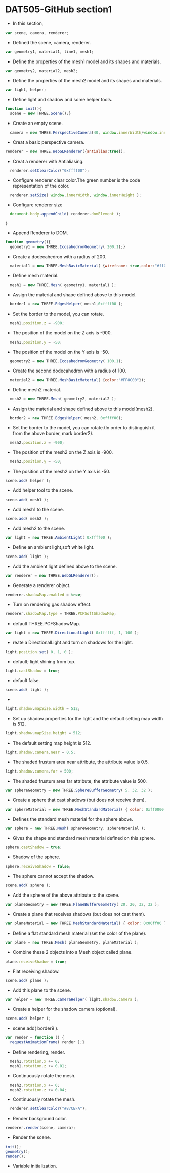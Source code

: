 # DAT505-GitHub section1 #

* In this section,    

```javascript
var scene, camera, renderer;
```
* Defined the scene, camera, renderer.

```javascript
var geometry1, material1, line1, mesh1;
```
* Define the properties of the mesh1 model and its shapes and materials.

```javascript
var geometry2, material2, mesh2;
```
* Define the properties of the mesh2 model and its shapes and materials.

```javascript
var light, helper;
```
* Define light and shadow and some helper tools.

```javascript
function init(){
  scene = new THREE.Scene();}
```
* Create an empty scene.

```javascript
  camera = new THREE.PerspectiveCamera(40, window.innerWidth/window.innerHeight, 300, 10000 );
```
* Creat a basic perspective camera.

```javascript
renderer = new THREE.WebGLRenderer({antialias:true});
```
* Creat a renderer with Antialiasing.

```javascript
  renderer.setClearColor("0xffff00");
```
* Configure renderer clear color.The green number is the code representation of the color.

```javascript
  renderer.setSize( window.innerWidth, window.innerHeight );
```
* Configure renderer size

```javascript
  document.body.appendChild( renderer.domElement );

}
```
* Append Renderer to DOM.

```javascript
function geometry(){
  geometry1 = new THREE.IcosahedronGeometry( 200,1);}
```
* Create a dodecahedron with a radius of 200.

```javascript
  material1 = new THREE.MeshBasicMaterial( {wireframe: true,color:"#ff0000"});
```
* Define mesh material.

```javascript
  mesh1 = new THREE.Mesh( geometry1, material1 );
```
* Assign the material and shape defined above to this model.

```javascript
  border1 = new THREE.EdgesHelper( mesh1,0xffff00 );
```
* Set the border to the model, you can rotate.

```javascript
  mesh1.position.z = -900;
```
* The position of the model on the Z axis is -900.

```javascript
  mesh1.position.y = -50;
```
* The position of the model on the Y axis is -50.

```javascript
  geometry2 = new THREE.IcosahedronGeometry( 100,1);
```
* Create the second dodecahedron with a radius of 100.

```javascript
  material2 = new THREE.MeshBasicMaterial( {color:"#FF8C00"});
```
* Define mesh2 material.

```javascript
  mesh2 = new THREE.Mesh( geometry2, material2 );
```
* Assign the material and shape defined above to this model(mesh2).

```javascript
  border2 = new THREE.EdgesHelper( mesh2, 0xffff00);
```
* Set the border to the model, you can rotate.(In order to distinguish it from the above border, mark border2).

```javascript
  mesh2.position.z = -900;
```
* The position of the mesh2 on the Z axis is -900.

```javascript
  mesh2.position.y = -50;
```
* The position of the mesh2 on the Y axis is -50.

```javascript
scene.add( helper );
```
* Add helper tool to the scene.

```javascript
scene.add( mesh1 );
```
* Add mesh1 to the scene.

```javascript
scene.add( mesh2 );
```
* Add mesh2 to the scene.

```javascript
var light = new THREE.AmbientLight( 0xffff00 );
```
* Define an ambient light,soft white light.

```javascript
scene.add( light );
```
* Add the ambient light defined above to the scene.

```javascript
var renderer = new THREE.WebGLRenderer();
```
* Generate a renderer object.

```javascript
renderer.shadowMap.enabled = true;
```
* Turn on rendering gas shadow effect.

```javascript
renderer.shadowMap.type = THREE.PCFSoftShadowMap;
```
*  default THREE.PCFShadowMap.

```javascript
var light = new THREE.DirectionalLight( 0xffffff, 1, 100 );
```
* reate a DirectionalLight and turn on shadows for the light.

```javascript
light.position.set( 0, 1, 0 ); 	
```
* default; light shining from top.

```javascript
light.castShadow = true;         
```
* default false.

```javascript
scene.add( light );
```
*

```javascript
light.shadow.mapSize.width = 512;  
```
* Set up shadow properties for the light and the default setting map width is 512.

```javascript
light.shadow.mapSize.height = 512;
```
*  The default setting map height is 512.

```javascript
light.shadow.camera.near = 0.5;   
```
* The shaded frustum area near attribute, the attribute value is 0.5.

```javascript
light.shadow.camera.far = 500;    
```
* The shaded frustum area far attribute, the attribute value is 500.

```javascript
var sphereGeometry = new THREE.SphereBufferGeometry( 5, 32, 32 );
```
* Create a sphere that cast shadows (but does not receive them).

```javascript
var sphereMaterial = new THREE.MeshStandardMaterial( { color: 0xff0000 } );
```
* Defines the standard mesh material for the sphere above.

```javascript
var sphere = new THREE.Mesh( sphereGeometry, sphereMaterial );
```
* Gives the shape and standard mesh material defined on this sphere.

```javascript
sphere.castShadow = true;
```
* Shadow of the sphere.

```javascript
sphere.receiveShadow = false;
```
* The sphere cannot accept the shadow.

```javascript
scene.add( sphere );
```
* Add the sphere of the above attribute to the scene.

```javascript
var planeGeometry = new THREE.PlaneBufferGeometry( 20, 20, 32, 32 );
```
* Create a plane that receives shadows (but does not cast them).

```javascript
var planeMaterial = new THREE.MeshStandardMaterial( { color: 0x00ff00 } )
```
* Define a flat standard mesh material (set the color of the plane).

```javascript
var plane = new THREE.Mesh( planeGeometry, planeMaterial );
```
* Combine these 2 objects into a Mesh object called plane.

```javascript
plane.receiveShadow = true;
```
* Flat receiving shadow.

```javascript
scene.add( plane );
```
* Add this plane to the scene.

```javascript
var helper = new THREE.CameraHelper( light.shadow.camera );
```
* Create a helper for the shadow camera (optional).

```javascript
scene.add( helper );
```
* scene.add( border9 ).

```javascript
var render = function () {
  requestAnimationFrame( render );}
```
* Define rendering, render.

```javascript
  mesh1.rotation.x += 0;
  mesh1.rotation.z += 0.01;
```
*  Continuously rotate the mesh.

```javascript
  mesh2.rotation.x += 0;
  mesh2.rotation.z += 0.04;
```
* Continuously rotate the mesh.

```javascript
  renderer.setClearColor("#87CEFA");
```
* Render background color.

```javascript
renderer.render(scene, camera);
```
* Render the scene.

```javascript
init();
geometry();
render();
```
* Variable initialization.

